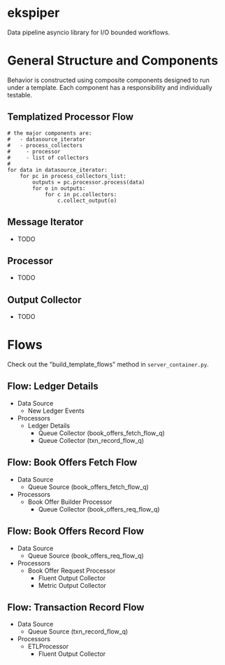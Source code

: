 # ekspiper
Data pipeline asyncio library for I/O bounded workflows.

# General Structure and Components
Behavior is constructed using composite components designed to run under a template. Each component has a responsibility and individually testable.

## Templatized Processor Flow
```
# the major components are:
#   - datasource_iterator
#   - process_collectors
#     - processor
#     - list of collectors
#
for data in datasource_iterator:
    for pc in process_collectors_list:
        outputs = pc.processor.process(data)
        for o in outputs:
            for c in pc.collectors:
                c.collect_output(o) 
```
## Message Iterator
- TODO

## Processor
- TODO

## Output Collector
- TODO

# Flows
Check out the "build_template_flows" method in `server_container.py`.

## Flow: Ledger Details
- Data Source
  - New Ledger Events
- Processors
  - Ledger Details
    - Queue Collector (book_offers_fetch_flow_q)
    - Queue Collector (txn_record_flow_q)

## Flow: Book Offers Fetch Flow
- Data Source
  - Queue Source (book_offers_fetch_flow_q)
- Processors
  - Book Offer Builder Processor
    - Queue Collector (book_offers_req_flow_q)

## Flow: Book Offers Record Flow
- Data Source
  - Queue Source (book_offers_req_flow_q)
- Processors
  - Book Offer Request Processor
    - Fluent Output Collector
    - Metric Output Collector

## Flow: Transaction Record Flow
- Data Source
  - Queue Source (txn_record_flow_q)
- Processors
  - ETLProcessor
    - Fluent Output Collector